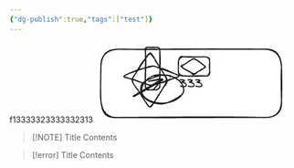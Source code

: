 ```yaml
---
{"dg-publish":true,"tags":["test"]}
---
```


f13333323333332313
![test.excalidraw.png](img/user/Excalidraw/test.excalidraw.png)


> [!NOTE] Title
> Contents


> [!error] Title
> Contents
